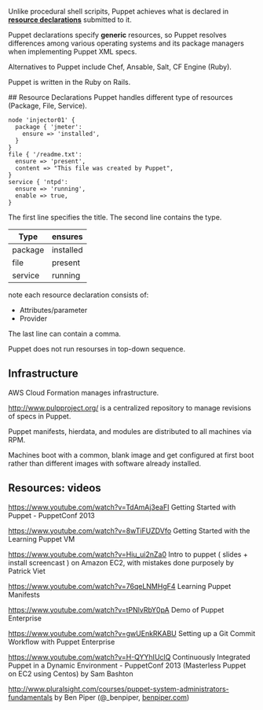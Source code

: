 Unlike procedural shell scripits, 
Puppet achieves what is declared in **<a href="#ResourceDeclarations">resource declarations</a>** submitted to it.

Puppet declarations specify **generic** resources,
so Puppet resolves differences among various operating systems and its package managers 
when implementing Puppet XML specs.

Alternatives to Puppet include Chef, Ansable, Salt, CF Engine (Ruby).

Puppet is written in the Ruby on Rails.

<a id="ResourceDeclarations">
## Resource Declarations</a>
Puppet handles different type of resources (Package, File, Service).

  ```
  node 'injector01' {
    package { 'jmeter':
      ensure => 'installed',
    }
  }
  file { '/readme.txt':
    ensure => 'present',
    content => "This file was created by Puppet",
  }
  service { 'ntpd':
    ensure => 'running',
    enable => true,
  }
  ```

The first line specifies the title.
The second line contains the type.

| Type | ensures |
| ---- | ------- |
| package | installed |
| file | present |
| service | running |

note each resource declaration consists of:

  * Attributes/parameter
  * Provider

The last line can contain a comma.

Puppet does not run resourses in top-down sequence.

## Infrastructure

AWS Cloud Formation manages infrastructure.

http://www.pulpproject.org/ is a centralized repository to manage revisions of specs in Puppet.

Puppet manifests, hierdata, and modules are distributed to all machines via RPM.

Machines boot with a common, blank image and get configured at first boot
rather than different images with software already installed.

## Resources: videos

https://www.youtube.com/watch?v=TdAmAj3eaFI
Getting Started with Puppet - PuppetConf 2013

https://www.youtube.com/watch?v=8wTiFUZDVfo
Getting Started with the Learning Puppet VM

https://www.youtube.com/watch?v=Hiu_ui2nZa0
Intro to puppet ( slides + install screencast ) on Amazon EC2, with mistakes done purposely
by Patrick Viet

https://www.youtube.com/watch?v=76qeLNMHgF4
Learning Puppet Manifests

https://www.youtube.com/watch?v=tPNlvRbY0pA
Demo of Puppet Enterprise

https://www.youtube.com/watch?v=gwUEnkRKABU
Setting up a Git Commit Workflow with Puppet Enterprise

https://www.youtube.com/watch?v=H-QYYhIUclQ
Continuously Integrated Puppet in a Dynamic Environment - PuppetConf 2013
(Masterless Puppet on EC2 using Centos) by Sam Bashton

http://www.pluralsight.com/courses/puppet-system-administrators-fundamentals
by Ben Piper (@_benpiper, <a target="_blank" href="http://benpiper.com/">benpiper.com</a>)
